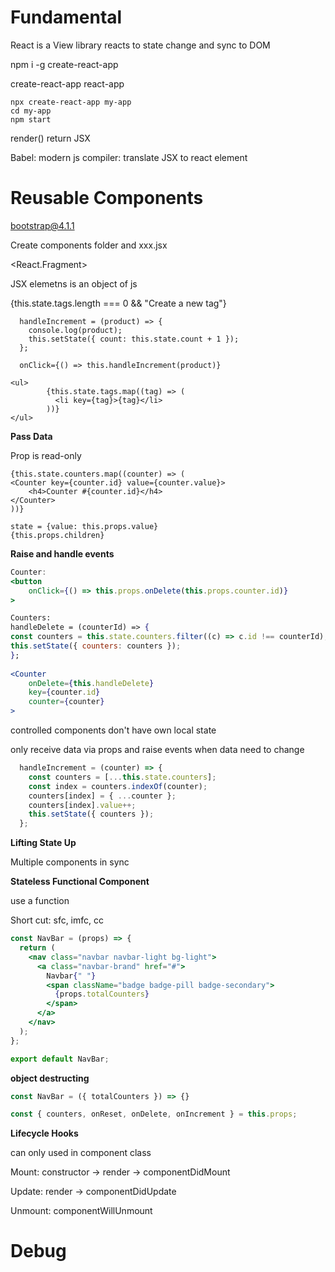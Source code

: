 # Fundamental

React is a View library reacts to state change and sync to DOM

npm i -g create-react-app

create-react-app react-app

```shell
npx create-react-app my-app
cd my-app
npm start
```

render() return JSX

Babel: modern js compiler: translate JSX to react element



# Reusable Components

bootstrap@4.1.1

Create components folder and xxx.jsx

<React.Fragment>

JSX elemetns is an object of js

{this.state.tags.length === 0 && "Create a new tag"}



```
  handleIncrement = (product) => {
    console.log(product);
    this.setState({ count: this.state.count + 1 });
  };
  
  onClick={() => this.handleIncrement(product)}
```



```
<ul>
        {this.state.tags.map((tag) => (
          <li key={tag}>{tag}</li>
        ))}
</ul>
```



**Pass Data**

Prop is read-only

```
{this.state.counters.map((counter) => (
<Counter key={counter.id} value={counter.value}>
	<h4>Counter #{counter.id}</h4>
</Counter>
))}

state = {value: this.props.value}
{this.props.children}
```



**Raise and handle events**

```jsx
Counter:
<button
	onClick={() => this.props.onDelete(this.props.counter.id)}
>

Counters:
handleDelete = (counterId) => {
const counters = this.state.counters.filter((c) => c.id !== counterId);
this.setState({ counters: counters });
};
  
<Counter
	onDelete={this.handleDelete}
	key={counter.id}
	counter={counter}
>
```



controlled components don't have own local state 

only receive data via props and raise events when data need to change

```jsx
  handleIncrement = (counter) => {
    const counters = [...this.state.counters];
    const index = counters.indexOf(counter);
    counters[index] = { ...counter };
    counters[index].value++;
    this.setState({ counters });
  };
```



**Lifting State Up** 

Multiple components in sync



**Stateless Functional Component**

use a function

Short cut: sfc, imfc, cc

```jsx
const NavBar = (props) => {
  return (
    <nav class="navbar navbar-light bg-light">
      <a class="navbar-brand" href="#">
        Navbar{" "}
        <span className="badge badge-pill badge-secondary">
          {props.totalCounters}
        </span>
      </a>
    </nav>
  );
};

export default NavBar;
```



**object destructing**

```jsx
const NavBar = ({ totalCounters }) => {}

const { counters, onReset, onDelete, onIncrement } = this.props;
```



**Lifecycle Hooks**

can only used in component class

Mount: constructor -> render -> componentDidMount

Update: render -> componentDidUpdate

Unmount: componentWillUnmount











# Debug



 